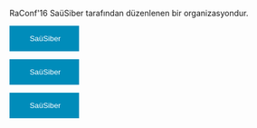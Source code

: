 
<p>
RaConf'16 SaüSiber tarafından düzenlenen bir organizasyondur.
</p>
<button type="button" style="background-color: #008cba; border:none; color:white; padding: 15px 32px; text-align:center; 
text-decoration:none; display:inline-block;"><i class="fa fa-facebook"></i>&nbsp;SaüSiber</button>
<i class="fa faellipsis-v">&nbsp;</i>

<button type="button" style="background-color: #008cba; border:none; color:white; padding: 15px 32px; text-align:center; 
text-decoration:none; display:inline-block;"><i class="fa fa-twitter"></i>&nbsp;SaüSiber</button>
<i class="fa faellipsis-v">&nbsp;</i>

<button type="button" style="background-color: #008cba; border:none; color:white; padding: 15px 32px; text-align:center; 
text-decoration:none; display:inline-block;"><i class="fa fa-paperplane"></i>&nbsp;SaüSiber</button>
